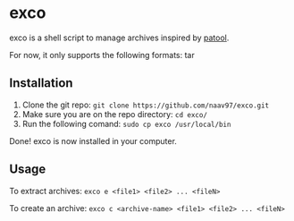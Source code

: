 # exco

exco is a shell script to manage archives inspired by [patool](https://github.com/wummel/patool).

For now, it only supports the following formats: tar

## Installation

1. Clone the git repo: `git clone https://github.com/naav97/exco.git`
2. Make sure you are on the repo directory: `cd exco/`
3. Run the following comand: `sudo cp exco /usr/local/bin`

Done! exco is now installed in your computer.

## Usage

To extract archives:
`exco e <file1> <file2> ... <fileN>`

To create an archive:
`exco c <archive-name> <file1> <file2> ... <fileN>`
